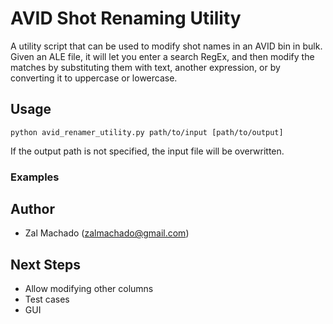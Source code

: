 # AVID Shot Renaming Utility
A utility script that can be used to modify shot names in an AVID bin in bulk. Given an ALE file, it will let you enter a search RegEx, and then modify the matches by substituting them with text, another expression, or by converting it to uppercase or lowercase.
## Usage
`python avid_renamer_utility.py path/to/input [path/to/output]`

If the output path is not specified, the input file will be overwritten.

### Examples

## Author
* Zal Machado (zalmachado@gmail.com)

## Next Steps
* Allow modifying other columns
* Test cases
* GUI
